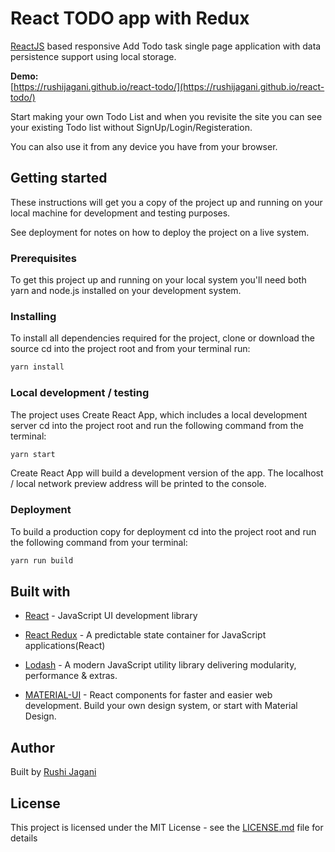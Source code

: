 # React TODO app with Redux
[ReactJS](https://reactjs.org/) based responsive Add Todo task single page application with data persistence support using local storage.

**Demo:**  
[https://rushijagani.github.io/react-todo/](https://rushijagani.github.io/react-todo/)

Start making your own Todo List and when you revisite the site you can see your existing Todo list without SignUp/Login/Registeration.

You can also use it from any device you have from your browser.

## Getting started

These instructions will get you a copy of the project up and running on your local machine for development and testing purposes. 

See deployment for notes on how to deploy the project on a live system.
### Prerequisites
To get this project up and running on your local system you'll need both yarn and node.js installed on your development system.

### Installing
To install all dependencies required for the project, clone or download the source cd into the project root and from your terminal run:
```bash
yarn install
```

### Local development / testing
The project uses Create React App, which includes a local development server cd into the project root and run the following command from the terminal:
```bash
yarn start
```

Create React App will build a development version of the app. The localhost / local network preview address will be printed to the console.

### Deployment
To build a production copy for deployment cd into the project root and run the following command from your terminal:
```bash
yarn run build
```

## Built with
- [React](https://reactjs.org/) - JavaScript UI development library
- [React Redux](https://react-redux.js.org/) - A predictable state container for JavaScript applications(React)
- [Lodash](https://lodash.com/) - A modern JavaScript utility library delivering modularity, performance & extras.

- [MATERIAL-UI](https://material-ui.com/) - React components for faster and easier web development. Build your own design system, or start with Material Design.

## Author
Built by [Rushi Jagani](http://rushijagani.github.io/)

## License
This project is licensed under the MIT License - see the [LICENSE.md](https://github.com/rushijagani/react-todo/blob/master/license.txt) file for details
